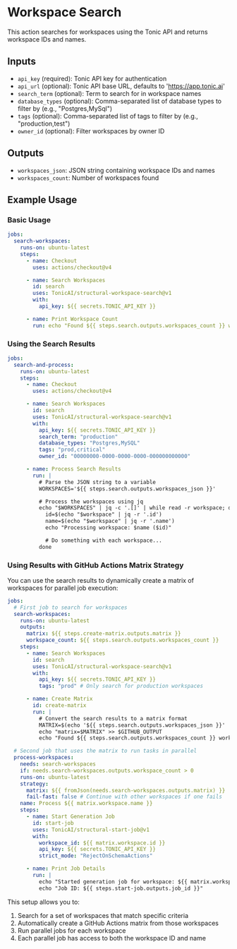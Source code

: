 # Workspace Search

This action searches for workspaces using the Tonic API and returns workspace IDs and names.

## Inputs

- `api_key` (required): Tonic API key for authentication
- `api_url` (optional): Tonic API base URL, defaults to 'https://app.tonic.ai'
- `search_term` (optional): Term to search for in workspace names
- `database_types` (optional): Comma-separated list of database types to filter by (e.g., "Postgres,MySql")
- `tags` (optional): Comma-separated list of tags to filter by (e.g., "production,test")
- `owner_id` (optional): Filter workspaces by owner ID

## Outputs

- `workspaces_json`: JSON string containing workspace IDs and names
- `workspaces_count`: Number of workspaces found

## Example Usage

### Basic Usage

```yaml
jobs:
  search-workspaces:
    runs-on: ubuntu-latest
    steps:
      - name: Checkout
        uses: actions/checkout@v4

      - name: Search Workspaces
        id: search
        uses: TonicAI/structural-workspace-search@v1
        with:
          api_key: ${{ secrets.TONIC_API_KEY }}

      - name: Print Workspace Count
        run: echo "Found ${{ steps.search.outputs.workspaces_count }} workspaces"
```

### Using the Search Results

```yaml
jobs:
  search-and-process:
    runs-on: ubuntu-latest
    steps:
      - name: Checkout
        uses: actions/checkout@v4

      - name: Search Workspaces
        id: search
        uses: TonicAI/structural-workspace-search@v1
        with:
          api_key: ${{ secrets.TONIC_API_KEY }}
          search_term: "production"
          database_types: "Postgres,MySQL"
          tags: "prod,critical"
          owner_id: "00000000-0000-0000-0000-000000000000"

      - name: Process Search Results
        run: |
          # Parse the JSON string to a variable
          WORKSPACES='${{ steps.search.outputs.workspaces_json }}'

          # Process the workspaces using jq
          echo "$WORKSPACES" | jq -c '.[]' | while read -r workspace; do
            id=$(echo "$workspace" | jq -r '.id')
            name=$(echo "$workspace" | jq -r '.name')
            echo "Processing workspace: $name ($id)"

            # Do something with each workspace...
          done
```

### Using Results with GitHub Actions Matrix Strategy

You can use the search results to dynamically create a matrix of workspaces for parallel job execution:

```yaml
jobs:
  # First job to search for workspaces
  search-workspaces:
    runs-on: ubuntu-latest
    outputs:
      matrix: ${{ steps.create-matrix.outputs.matrix }}
      workspace_count: ${{ steps.search.outputs.workspaces_count }}
    steps:
      - name: Search Workspaces
        id: search
        uses: TonicAI/structural-workspace-search@v1
        with:
          api_key: ${{ secrets.TONIC_API_KEY }}
          tags: "prod" # Only search for production workspaces

      - name: Create Matrix
        id: create-matrix
        run: |
          # Convert the search results to a matrix format
          MATRIX=$(echo '${{ steps.search.outputs.workspaces_json }}' | jq '{workspace: .}')
          echo "matrix=$MATRIX" >> $GITHUB_OUTPUT
          echo "Found ${{ steps.search.outputs.workspaces_count }} workspaces for matrix"

  # Second job that uses the matrix to run tasks in parallel
  process-workspaces:
    needs: search-workspaces
    if: needs.search-workspaces.outputs.workspace_count > 0
    runs-on: ubuntu-latest
    strategy:
      matrix: ${{ fromJson(needs.search-workspaces.outputs.matrix) }}
      fail-fast: false # Continue with other workspaces if one fails
    name: Process ${{ matrix.workspace.name }}
    steps:
      - name: Start Generation Job
        id: start-job
        uses: TonicAI/structural-start-job@v1
        with:
          workspace_id: ${{ matrix.workspace.id }}
          api_key: ${{ secrets.TONIC_API_KEY }}
          strict_mode: "RejectOnSchemaActions"

      - name: Print Job Details
        run: |
          echo "Started generation job for workspace: ${{ matrix.workspace.name }}"
          echo "Job ID: ${{ steps.start-job.outputs.job_id }}"
```

This setup allows you to:
1. Search for a set of workspaces that match specific criteria
2. Automatically create a GitHub Actions matrix from those workspaces
3. Run parallel jobs for each workspace
4. Each parallel job has access to both the workspace ID and name